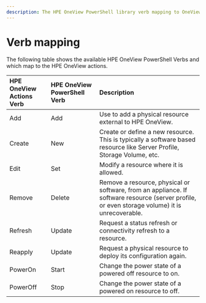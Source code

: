 ```yaml
---
description: The HPE OneView PowerShell library verb mapping to OneView Actions verbs.
---
```


# Verb mapping

The following table shows the available HPE OneView PowerShell Verbs and which map to the HPE OneView actions.

| HPE OneView Actions Verb | HPE OneView PowerShell Verb | Description |
| :--- | :--- | :--- |
| Add | Add | Use to add a physical resource external to HPE OneView. |
| Create | New | Create or define a new resource.  This is typically a software based resource like Server Profile, Storage Volume, etc. |
| Edit | Set | Modify a resource where it is allowed. |
| Remove | Delete | Remove a resource, physical or software, from an appliance.  If software resource \(server profile, or even storage volume\) it is unrecoverable. |
| Refresh | Update | Request a status refresh or connectivity refresh to a resource. |
| Reapply | Update | Request a physical resource to deploy its configuration again. |
| PowerOn | Start | Change the power state of a powered off resource to on. |
| PowerOff | Stop | Change the power state of a powered on resource to off. |



